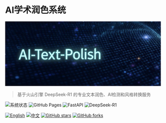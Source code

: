 # AI学术润色系统
![AI-polish Banner](assets/Banner-AI-polish.png)

> 基于火山引擎 DeepSeek-R1 的专业文本润色、AI检测和风格转换服务

![系统状态](https://img.shields.io/badge/状态-运行中-brightgreen)
![GitHub Pages](https://img.shields.io/badge/前端-GitHub%20Pages-blue)
![FastAPI](https://img.shields.io/badge/后端-FastAPI-009688)
![DeepSeek-R1](https://img.shields.io/badge/AI-DeepSeek--R1-purple)

[![English](https://img.shields.io/badge/lang-English-blue.svg)](README.md)
[![中文](https://img.shields.io/badge/lang-中文-brown.svg)](README.CN.md)
[![GitHub stars](https://img.shields.io/github/stars/ktwu01/1AI-polish)](https://github.com/ktwu01/1AI-polish)
[![GitHub forks](https://img.shields.io/github/forks/ktwu01/1AI-polish)](https://github.com/ktwu01/1AI-polish/fork)

